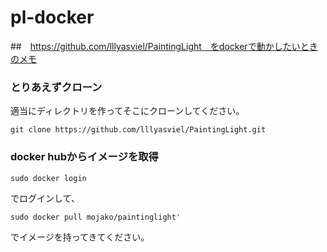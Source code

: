 # pl-docker

##　https://github.com/lllyasviel/PaintingLight　をdockerで動かしたいときのメモ


###  とりあえずクローン
適当にディレクトリを作ってそこにクローンしてください。
```
git clone https://github.com/lllyasviel/PaintingLight.git
```
### docker hubからイメージを取得
```
sudo docker login
```
でログインして、

```
sudo docker pull mojako/paintinglight'
```
でイメージを持ってきてください。

